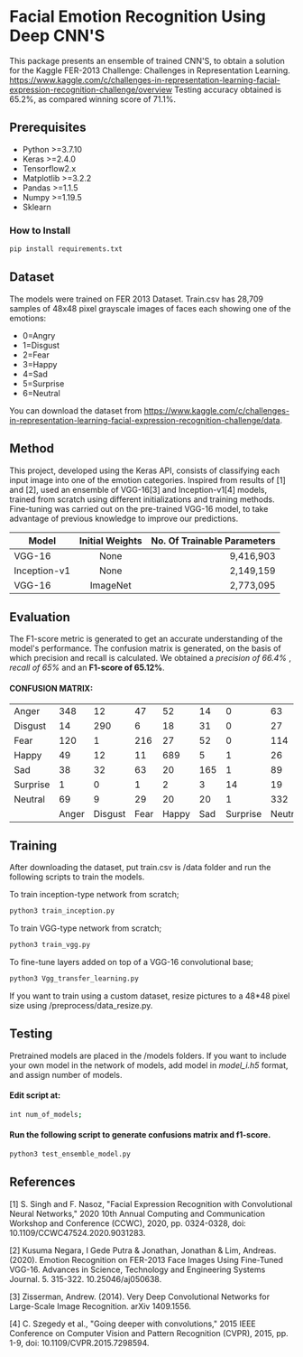 # Facial Emotion Recognition Using Deep CNN'S
This package presents an ensemble of trained CNN'S, to obtain a solution for the Kaggle FER-2013 Challenge: Challenges in Representation Learning. https://www.kaggle.com/c/challenges-in-representation-learning-facial-expression-recognition-challenge/overview 
Testing accuracy obtained is 65.2%, as compared winning score of 71.1%.


## Prerequisites
- Python >=3.7.10
- Keras >=2.4.0
- Tensorflow2.x
- Matplotlib >=3.2.2
- Pandas >=1.1.5
- Numpy >=1.19.5
- Sklearn

### How to Install
```bash
pip install requirements.txt
```

## Dataset 
The models were trained on FER 2013 Dataset. Train.csv has 28,709 samples of 48x48 pixel grayscale images of faces each showing one of the emotions: 
- 0=Angry 
- 1=Disgust
- 2=Fear
- 3=Happy
- 4=Sad 
- 5=Surprise
- 6=Neutral 

You can download the dataset from https://www.kaggle.com/c/challenges-in-representation-learning-facial-expression-recognition-challenge/data.


## Method

This project, developed using the Keras API, consists of classifying each input image into one of the emotion categories. 
Inspired from results of [1] and [2], used an ensemble of VGG-16[3]  and Inception-v1[4] models, trained from scratch using different initializations and training methods.  Fine-tuning was carried out on the pre-trained VGG-16 model, to take advantage of previous knowledge to improve our predictions. 

| Model       | Initial Weights           | No. Of Trainable Parameters  | 
| ------------- |:-------------:| -----:|
| VGG-16    | None | 9,416,903 |
| Inception-v1     | None      |   2,149,159 |
| VGG-16 | ImageNet    |    2,773,095 |



## Evaluation


The F1-score metric is generated to get an accurate understanding of the model's performance. The confusion matrix is generated, on the basis of which precision and recall is calculated.  We obtained a *precision of 66.4%* , *recall of 65%* and an **F1-score of 65.12%**. 
#### CONFUSION MATRIX:

| |   |      |   |     |     |        |     |
|----------|-------|---------|------|-------|-------|----------|---------|
| Anger    | 348   | 12      | 47   | 52    | 14    | 0        | 63      |
| Disgust  | 14    | 290     | 6    | 18    | 31    | 0        | 27      |
| Fear     | 120   | 1       | 216  | 27    | 52    | 0        | 114     |
| Happy    | 49    | 12      | 11   | 689   | 5     | 1        | 26      |
| Sad      | 38    | 32      | 63   | 20    | 165   | 1        | 89      |
| Surprise | 1     | 0       | 1    | 2     | 3     | 14       | 19      |
| Neutral  | 69    | 9       | 29   | 20    | 20    | 1        | 332     |
|          | Anger | Disgust | Fear | Happy | Sad   | Surprise | Neutral |



## Training
After downloading the dataset, put train.csv is /data folder and run the following scripts to train the models.

To train inception-type network from scratch;
```bash
python3 train_inception.py
```
To train VGG-type network from scratch;
```bash
python3 train_vgg.py
```
To fine-tune layers added on top of a VGG-16 convolutional base;

```bash
python3 Vgg_transfer_learning.py
```
If you want to train using a custom dataset, resize pictures to a 48*48 pixel size using /preprocess/data_resize.py.

## Testing
 Pretrained models are placed in the /models folders. If you want to include your own model in the network of models, add model in *model_i.h5* format, and assign number of models. 
#### Edit script at:
 ```bash
 int num_of_models;
 ```
 #### Run the following script to generate confusions matrix and f1-score.
  ```bash
 python3 test_ensemble_model.py
 ```

## References
<a id="1">[1]</a> 
S. Singh and F. Nasoz, "Facial Expression Recognition with Convolutional Neural Networks," 2020 10th Annual Computing and Communication Workshop and Conference (CCWC), 2020, pp. 0324-0328, doi: 10.1109/CCWC47524.2020.9031283.

<a id="2">[2]</a> 
Kusuma Negara, I Gede Putra & Jonathan, Jonathan & Lim, Andreas. (2020). Emotion Recognition on FER-2013 Face Images Using Fine-Tuned VGG-16. Advances in Science, Technology and Engineering Systems Journal. 5. 315-322. 10.25046/aj050638. 

<a id="3">[3]</a> 
Zisserman, Andrew. (2014). Very Deep Convolutional Networks for Large-Scale Image Recognition. arXiv 1409.1556. 

<a id="4">[4]</a> 
C. Szegedy et al., "Going deeper with convolutions," 2015 IEEE Conference on Computer Vision and Pattern Recognition (CVPR), 2015, pp. 1-9, doi: 10.1109/CVPR.2015.7298594.
